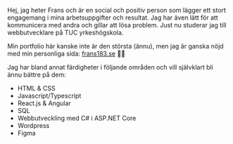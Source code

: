Hej, jag heter Frans och är en social och positiv person som lägger ett stort engagemang i mina arbetsuppgifter och resultat. Jag har även lätt för att kommunicera med andra och gillar att lösa problem. Just nu studerar jag till webbutvecklare på TUC yrkeshögskola.

Min portfolio här kanske inte är den största (ännu), men jag är ganska nöjd med min personliga sida: <a href="frans183.se" target="blank">frans183.se</a> 🦩🌺

Jag har bland annat färdigheter i följande områden och vill självklart bli ännu bättre på dem:
- HTML & CSS
- Javascript/Typescript
- React.js & Angular
- SQL
- Webbutveckling med C# i ASP.NET Core
- Wordpress
- Figma

